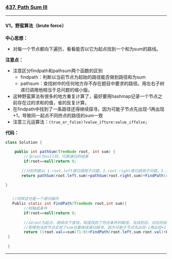 ### [437. Path Sum III](https://leetcode.com/problems/path-sum-iii/)

---

#### V1，野蛮算法（brute force）

**中心思想：**
- 对每一个节点都向下遍历，看看能否以它为起点找到一个和为sum的路线。

**注意点：**
- 注意区分findpath和pathsum两个函数的区别
  - findpath：判断以当前节点为起始的路径能否做到路径和为sum
  - pathsum：查找树中的任何地方存不存在题目中要求的路径。用左右子树递归调用他相当于总问题的缩小版。
- 这种野蛮算法有很多的地方重复计算了，最好要用hashmap记录一个节点之前存在过的求和的值，省的反复计算。
- 在findpath中找到了一条路径还得继续探寻。因为可能子节点先出现-1再出现+1，导致同一起点不同终点的路径的sum一致
- 注意三元运算法：`(true_or_false)?value_ifture:value_iffalse;`

**代码：**
```java
class Solution {
 
    public int pathSum(TreeNode root, int sum) {
        //当root为null时，代表递归的结束
        if(root==null)return 0;
 
       //分别判断以 1.root.left递归调用子问题。2.root.right递归调用子问题。3.当前root为路径起始点向下查找是否存在该路径使sum为题目要求的。
       return pathSum(root.left,sum)+pathSum(root.right,sum)+FindPath(root,sum);
 
}


   //同样这也是一个递归操作
   Public static int FindPath(TreeNode root,int sum){
        //树触底条件
        if(root==null)return 0;
 
        //以root为起点，继续向下查找，知道找到了符合条件的路径，当找到后，对应的结果数增加1；
        //即使到当前节点实现了sum也要继续递归探寻。因为可能子节点先出现-1再出现+1，导致同一起点不同终点的路径的sum一致
        return ((root.val==sum)?1:0)+FindPath(root.left,sum-root.val)+FindPath(root.right,sum-root.val);
 }
 
 }
```

---

